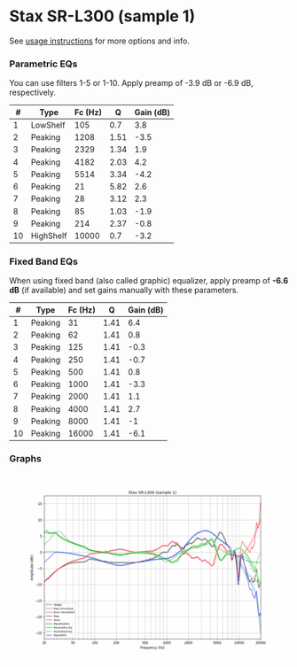 # Stax SR-L300 (sample 1)
See [usage instructions](https://github.com/jaakkopasanen/AutoEq#usage) for more options and info.

### Parametric EQs
You can use filters 1-5 or 1-10. Apply preamp of -3.9 dB or -6.9 dB, respectively.

|   # | Type      |   Fc (Hz) |    Q |   Gain (dB) |
|-----|-----------|-----------|------|-------------|
|   1 | LowShelf  |       105 | 0.7  |         3.8 |
|   2 | Peaking   |      1208 | 1.51 |        -3.5 |
|   3 | Peaking   |      2329 | 1.34 |         1.9 |
|   4 | Peaking   |      4182 | 2.03 |         4.2 |
|   5 | Peaking   |      5514 | 3.34 |        -4.2 |
|   6 | Peaking   |        21 | 5.82 |         2.6 |
|   7 | Peaking   |        28 | 3.12 |         2.3 |
|   8 | Peaking   |        85 | 1.03 |        -1.9 |
|   9 | Peaking   |       214 | 2.37 |        -0.8 |
|  10 | HighShelf |     10000 | 0.7  |        -3.2 |

### Fixed Band EQs
When using fixed band (also called graphic) equalizer, apply preamp of **-6.6 dB** (if available) and set gains manually with these parameters.

|   # | Type    |   Fc (Hz) |    Q |   Gain (dB) |
|-----|---------|-----------|------|-------------|
|   1 | Peaking |        31 | 1.41 |         6.4 |
|   2 | Peaking |        62 | 1.41 |         0.8 |
|   3 | Peaking |       125 | 1.41 |        -0.3 |
|   4 | Peaking |       250 | 1.41 |        -0.7 |
|   5 | Peaking |       500 | 1.41 |         0.8 |
|   6 | Peaking |      1000 | 1.41 |        -3.3 |
|   7 | Peaking |      2000 | 1.41 |         1.1 |
|   8 | Peaking |      4000 | 1.41 |         2.7 |
|   9 | Peaking |      8000 | 1.41 |        -1   |
|  10 | Peaking |     16000 | 1.41 |        -6.1 |

### Graphs
![](./Stax%20SR-L300%20(sample%201).png)
